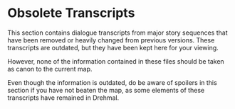 # Obsolete Transcripts

This section contains dialogue transcripts from major story sequences that have been removed or heavily changed from previous versions. These transcripts are outdated, but they have been kept here for your viewing.

However, none of the information contained in these files should be taken as canon to the current map.

Even though the information is outdated, do be aware of spoilers in this section if you have not beaten the map, as some elements of these transcripts have remained in Drehmal.
